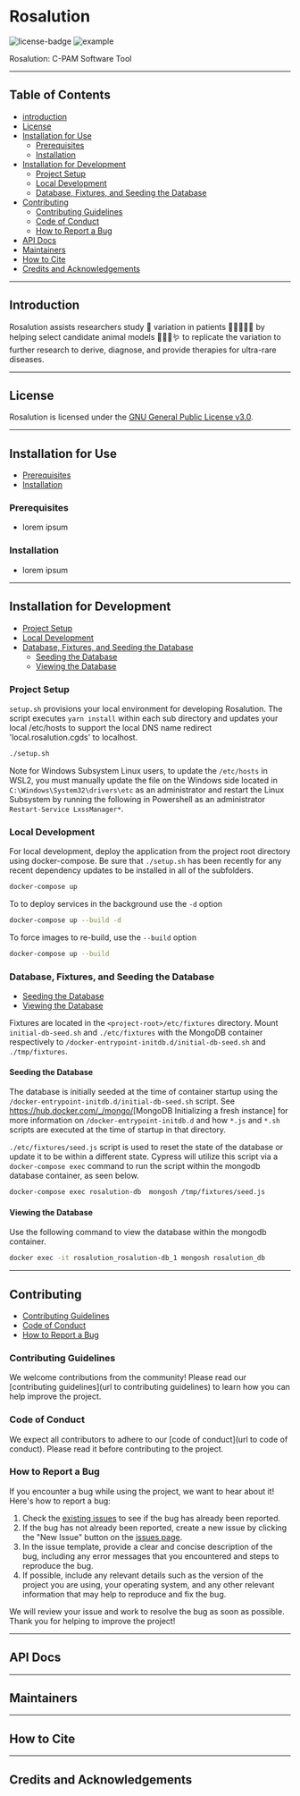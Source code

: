 <!-- Add a header image here -->

<!-- CI/CD and other badges here -->

# Rosalution

![license-badge](https://badgen.net/badge/license/GPLv3/blue) ![example](https://github.com/uab-cgds-worthey/rosalution/actions/workflows/python.yml/badge.svg)

Rosalution: C-PAM Software Tool

---

## Table of Contents

- [introduction](#introduction)
- [License](#license)
- [Installation for Use](#installation-for-use)
    - [Prerequisites](#prerequisites)
    - [Installation](#installation)
- [Installation for Development](#installation-for-development)
    - [Project Setup](#project-setup)
    - [Local Development](#local-development)
    - [Database, Fixtures, and Seeding the Database](#database-fixtures-and-seeding-the-database)
- [Contributing](#contributing)
    - [Contributing Guidelines](#contributing-guidelines)
    - [Code of Conduct](#code-of-conduct)
    - [How to Report a Bug](#how-to-report-a-bug)
- [API Docs](#api-docs)
- [Maintainers](#maintainers)
- [How to Cite](#how-to-cite)
- [Credits and Acknowledgements](#credits-and-acknowledgements)

---

## Introduction

Rosalution assists researchers study 🧬 variation in patients 🧑🏾‍🤝‍🧑🏼 by helping select candidate animal models 🐀🐁🐠🪱
 to replicate the variation to further research to derive, diagnose, and provide therapies for ultra-rare diseases.

---

## License

Rosalution is licensed under the
 [GNU General Public License v3.0](https://github.com/uab-cgds-worthey/rosalution/blob/main/COPYING).

---

## Installation for Use

- [Prerequisites](#prerequisites)
- [Installation](#installation)

### Prerequisites

- lorem ipsum

### Installation

- lorem ipsum

---

## Installation for Development

- [Project Setup](#project-setup)
- [Local Development](#local-development)
- [Database, Fixtures, and Seeding the Database](#database-fixtures-and-seeding-the-database)
    - [Seeding the Database](#seeding-the-database)
    - [Viewing the Database](#viewing-the-database)

### Project Setup

`setup.sh` provisions your local environment for developing Rosalution.  The script
executes `yarn install` within each sub directory and updates your local
/etc/hosts to support the local DNS name redirect 'local.rosalution.cgds' to
localhost.

```bash
./setup.sh
```

Note for Windows Subsystem Linux users, to update the `/etc/hosts` in WSL2,
you must manually update the file on the Windows side located in
`C:\Windows\System32\drivers\etc` as an administrator and restart the Linux
Subsystem by running the following in Powershell as an administrator
`Restart-Service LxssManager*`.

### Local Development

For local development, deploy the application from the project root directory
using docker-compose.  Be sure that `./setup.sh` has been recently for any
recent dependency updates to be installed in all of the subfolders.

```bash
docker-compose up
```

To to deploy services in the background use the `-d` option

```bash
docker-compose up --build -d
```

To force images to re-build, use the `--build` option

```bash
docker-compose up --build
```

### Database, Fixtures, and Seeding the Database

- [Seeding the Database](#seeding-the-database)
- [Viewing the Database](#viewing-the-database)

Fixtures are located in the `<project-root>/etc/fixtures` directory.  Mount
`initial-db-seed.sh` and `./etc/fixtures` with the MongoDB container
respectively to `/docker-entrypoint-initdb.d/initial-db-seed.sh` and
`./tmp/fixtures`.

#### Seeding the Database

The database is initially seeded at the time of container startup using the
`/docker-entrypoint-initdb.d/initial-db-seed.sh` script.  See
<https://hub.docker.com/_/mongo/>[MongoDB Initializing a fresh instance] for
more information on `/docker-entrypoint-initdb.d` and how `*.js` and `*.sh`
scripts are executed at the time of startup in that directory.

`./etc/fixtures/seed.js` script is used to reset the state of the database or
update it to be within a different state.  Cypress will utilize this script
via a `docker-compose exec` command to run the script within the mongodb
database container, as seen below.

```bash
docker-compose exec rosalution-db  mongosh /tmp/fixtures/seed.js
```

#### Viewing the Database

Use the following command to view the database within the mongodb container.

```bash
docker exec -it rosalution_rosalution-db_1 mongosh rosalution_db
```

---

## Contributing

- [Contributing Guidelines](#contributing-guidelines)
- [Code of Conduct](#code-of-conduct)
- [How to Report a Bug](#how-to-report-a-bug)

### Contributing Guidelines

We welcome contributions from the community! Please read our [contributing guidelines](url to contributing guidelines)
 to learn how you can help improve the project.

### Code of Conduct

We expect all contributors to adhere to our [code of conduct](url to code of conduct). Please read it before
 contributing to the project.

### How to Report a Bug

If you encounter a bug while using the project, we want to hear about it! Here's how to report a bug:

  1. Check the [existing issues](https://github.com/uab-cgds-worthey/rosalution/issues) to see if the bug has already
   been reported.
  2. If the bug has not already been reported, create a new issue by clicking the "New Issue" button on the
   [issues page](https://github.com/uab-cgds-worthey/rosalution/issues).
  3. In the issue template, provide a clear and concise description of the bug, including any error messages that you
   encountered and steps to reproduce the bug.
  4. If possible, include any relevant details such as the version of the project you are using, your operating system,
   and any other relevant information that may help to reproduce and fix the bug.

We will review your issue and work to resolve the bug as soon as possible. Thank you for helping to improve the project!

---

## API Docs

---

## Maintainers

---

## How to Cite

---

## Credits and Acknowledgements
